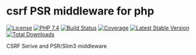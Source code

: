 # csrf PSR middleware for php

[![License](https://img.shields.io/badge/license-BSD-blue.svg)](https://opensource.org/licenses/BSD-3-Clause)
[![PHP 7.4](https://img.shields.io/badge/php-7.4-yellow.svg)](http://www.php.net)
[![Build Status](https://travis-ci.org/mbretter/stk-csrf.svg?branch=master)](https://travis-ci.org/mbretter/stk-csrf)
[![Coverage](https://coveralls.io/repos/github/mbretter/stk-csrf/badge.svg?branch=master)](https://coveralls.io/github/mbretter/stk-csrf?branch=master)
[![Latest Stable Version](https://img.shields.io/packagist/v/mbretter/stk-csrf.svg)](https://packagist.org/packages/mbretter/stk-csrf)
[![Total Downloads](https://img.shields.io/packagist/dt/mbretter/stk-csrf.svg)](https://packagist.org/packages/mbretter/stk-csrf)

CSRF Serive and PSR/Slim3 middleware
